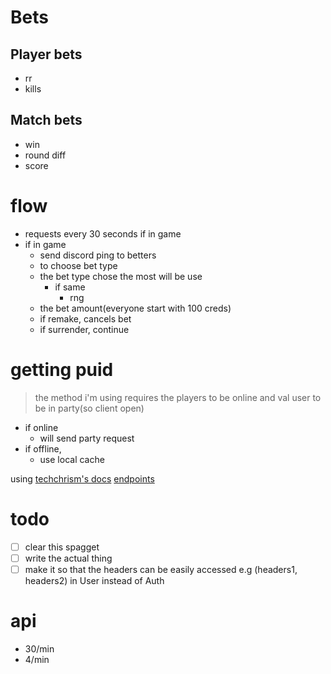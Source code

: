 # Bets
## Player bets
- rr
- kills
## Match bets
- win
- round diff
- score

# flow
- requests every 30 seconds if in game 
- if in game 
  - send discord ping to betters
  - to choose bet type
  - the bet type chose the most will be use
    - if same 
      - rng
  - the bet amount(everyone start with 100 creds)
  - if remake, cancels bet
  - if surrender, continue

# getting puid 
> the method i'm using requires the players to be online and val user to be in party(so client open)
- if online
  - will send party request
- if offline, 
  - use local cache

using [techchrism's docs](https://valapidocs.techchrism.me/)
[endpoints](https://gist.github.com/Kavan72/b6e0bfdf21d610148f64df878b8a2cc5)

# todo
- [ ] clear this spagget 
- [ ] write the actual thing
- [ ] make it so that the headers can be easily accessed e.g (headers1, headers2) in User instead of Auth

# api 
- 30/min
- 4/min 